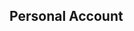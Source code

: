 ## Personal Account
<!--
**blazeydragon/blazeydragon** is a ✨ _special_ ✨ repository because its `README.md` (this file) appears on your GitHub profile.

Here are some ideas to get you started:

- 🔭 I’m currently working on ... N/A
- 🌱 I’m currently learning ... Bachelor's in Accounting
- 👯 I’m looking to collaborate on ... N/A
- 🤔 I’m looking for help with ... N/A
- 💬 Ask me about ... N/A
- 📫 How to reach me: ... N/A
- 😄 Pronouns: ... he/him/his
- ⚡ Fun fact: ... N/A
-->
